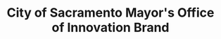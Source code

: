 ---
title: "City of Sacramento Mayor's Office of Innovation Brand"
organization: Sample Department
notes: asdfasdfd
resources:
  - name: YTD Budget Changes (csv)
    url: 'http://data.cityofsacramento.org/rest/datastreams/214111/data.csv'
    format: csv
category:
  - Elections / Politics
maintainer: Abhi
maintainer_email: abhi.nemani@gmail.com
---